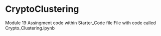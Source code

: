 # CryptoClustering
Module 19
Assingment code within Starter_Code file
File with code called Crypto_Clustering.ipynb
